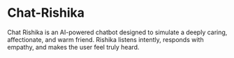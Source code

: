 # Chat-Rishika
Chat Rishika is an AI-powered chatbot designed to simulate a deeply caring, affectionate, and warm friend. Rishika listens intently, responds with empathy, and makes the user feel truly heard.
